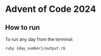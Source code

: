 # Advent of Code 2024

## How to run
To run any day from the terminal:
```sh
ruby {day_number}/output.rb
```
